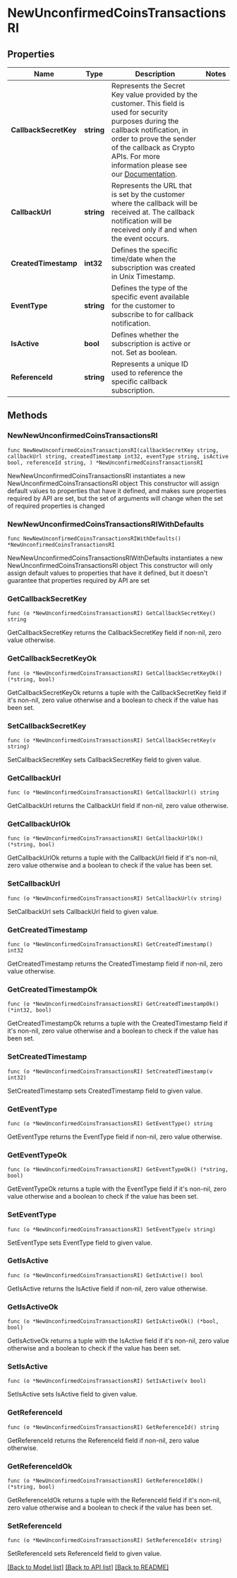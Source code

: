 # NewUnconfirmedCoinsTransactionsRI

## Properties

Name | Type | Description | Notes
------------ | ------------- | ------------- | -------------
**CallbackSecretKey** | **string** | Represents the Secret Key value provided by the customer. This field is used for security purposes during the callback notification, in order to prove the sender of the callback as Crypto APIs. For more information please see our [Documentation](https://developers.cryptoapis.io/technical-documentation/general-information/callbacks#callback-security). | 
**CallbackUrl** | **string** | Represents the URL that is set by the customer where the callback will be received at. The callback notification will be received only if and when the event occurs. | 
**CreatedTimestamp** | **int32** | Defines the specific time/date when the subscription was created in Unix Timestamp. | 
**EventType** | **string** | Defines the type of the specific event available for the customer to subscribe to for callback notification. | 
**IsActive** | **bool** | Defines whether the subscription is active or not. Set as boolean. | 
**ReferenceId** | **string** | Represents a unique ID used to reference the specific callback subscription. | 

## Methods

### NewNewUnconfirmedCoinsTransactionsRI

`func NewNewUnconfirmedCoinsTransactionsRI(callbackSecretKey string, callbackUrl string, createdTimestamp int32, eventType string, isActive bool, referenceId string, ) *NewUnconfirmedCoinsTransactionsRI`

NewNewUnconfirmedCoinsTransactionsRI instantiates a new NewUnconfirmedCoinsTransactionsRI object
This constructor will assign default values to properties that have it defined,
and makes sure properties required by API are set, but the set of arguments
will change when the set of required properties is changed

### NewNewUnconfirmedCoinsTransactionsRIWithDefaults

`func NewNewUnconfirmedCoinsTransactionsRIWithDefaults() *NewUnconfirmedCoinsTransactionsRI`

NewNewUnconfirmedCoinsTransactionsRIWithDefaults instantiates a new NewUnconfirmedCoinsTransactionsRI object
This constructor will only assign default values to properties that have it defined,
but it doesn't guarantee that properties required by API are set

### GetCallbackSecretKey

`func (o *NewUnconfirmedCoinsTransactionsRI) GetCallbackSecretKey() string`

GetCallbackSecretKey returns the CallbackSecretKey field if non-nil, zero value otherwise.

### GetCallbackSecretKeyOk

`func (o *NewUnconfirmedCoinsTransactionsRI) GetCallbackSecretKeyOk() (*string, bool)`

GetCallbackSecretKeyOk returns a tuple with the CallbackSecretKey field if it's non-nil, zero value otherwise
and a boolean to check if the value has been set.

### SetCallbackSecretKey

`func (o *NewUnconfirmedCoinsTransactionsRI) SetCallbackSecretKey(v string)`

SetCallbackSecretKey sets CallbackSecretKey field to given value.


### GetCallbackUrl

`func (o *NewUnconfirmedCoinsTransactionsRI) GetCallbackUrl() string`

GetCallbackUrl returns the CallbackUrl field if non-nil, zero value otherwise.

### GetCallbackUrlOk

`func (o *NewUnconfirmedCoinsTransactionsRI) GetCallbackUrlOk() (*string, bool)`

GetCallbackUrlOk returns a tuple with the CallbackUrl field if it's non-nil, zero value otherwise
and a boolean to check if the value has been set.

### SetCallbackUrl

`func (o *NewUnconfirmedCoinsTransactionsRI) SetCallbackUrl(v string)`

SetCallbackUrl sets CallbackUrl field to given value.


### GetCreatedTimestamp

`func (o *NewUnconfirmedCoinsTransactionsRI) GetCreatedTimestamp() int32`

GetCreatedTimestamp returns the CreatedTimestamp field if non-nil, zero value otherwise.

### GetCreatedTimestampOk

`func (o *NewUnconfirmedCoinsTransactionsRI) GetCreatedTimestampOk() (*int32, bool)`

GetCreatedTimestampOk returns a tuple with the CreatedTimestamp field if it's non-nil, zero value otherwise
and a boolean to check if the value has been set.

### SetCreatedTimestamp

`func (o *NewUnconfirmedCoinsTransactionsRI) SetCreatedTimestamp(v int32)`

SetCreatedTimestamp sets CreatedTimestamp field to given value.


### GetEventType

`func (o *NewUnconfirmedCoinsTransactionsRI) GetEventType() string`

GetEventType returns the EventType field if non-nil, zero value otherwise.

### GetEventTypeOk

`func (o *NewUnconfirmedCoinsTransactionsRI) GetEventTypeOk() (*string, bool)`

GetEventTypeOk returns a tuple with the EventType field if it's non-nil, zero value otherwise
and a boolean to check if the value has been set.

### SetEventType

`func (o *NewUnconfirmedCoinsTransactionsRI) SetEventType(v string)`

SetEventType sets EventType field to given value.


### GetIsActive

`func (o *NewUnconfirmedCoinsTransactionsRI) GetIsActive() bool`

GetIsActive returns the IsActive field if non-nil, zero value otherwise.

### GetIsActiveOk

`func (o *NewUnconfirmedCoinsTransactionsRI) GetIsActiveOk() (*bool, bool)`

GetIsActiveOk returns a tuple with the IsActive field if it's non-nil, zero value otherwise
and a boolean to check if the value has been set.

### SetIsActive

`func (o *NewUnconfirmedCoinsTransactionsRI) SetIsActive(v bool)`

SetIsActive sets IsActive field to given value.


### GetReferenceId

`func (o *NewUnconfirmedCoinsTransactionsRI) GetReferenceId() string`

GetReferenceId returns the ReferenceId field if non-nil, zero value otherwise.

### GetReferenceIdOk

`func (o *NewUnconfirmedCoinsTransactionsRI) GetReferenceIdOk() (*string, bool)`

GetReferenceIdOk returns a tuple with the ReferenceId field if it's non-nil, zero value otherwise
and a boolean to check if the value has been set.

### SetReferenceId

`func (o *NewUnconfirmedCoinsTransactionsRI) SetReferenceId(v string)`

SetReferenceId sets ReferenceId field to given value.



[[Back to Model list]](../README.md#documentation-for-models) [[Back to API list]](../README.md#documentation-for-api-endpoints) [[Back to README]](../README.md)


